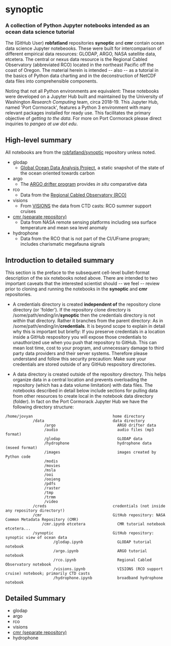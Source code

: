 # synoptic
### A collection of Python Jupyter notebooks intended as an ocean data science tutorial

The (GitHub User) **robfatland** repositories **synoptic** and **cmr** contain ocean data science Jupyter notebeooks.
These were built for intercomparison of different empirical data resources: GLODAP, ARGO, NASA satellite data, etcetera. 
The central or nexus data resource is the Regional Cabled Observatory (abbreviated RCO) located in the northeast Pacific
off the coast of Oregon.  The material herein is intended -- also -- as a tutorial in the basics of Python data charting 
and in the deconstruction of NetCDF data files into comprehensible components. 


Noting that not all Python environments are equivalent: These notebooks were developed on a Jupyter Hub
built and maintained by the University of Washington *Research Computing* team, circa 2018-19. This
Jupyter Hub, named 'Port Cormorack', features a Python 3 environment with many relevant packages installed
for ready use. This facilitates the primary objective of *getting to the data*. For more on Port Cormorack 
please direct inquiries to *pangeo at uw dot edu*. 


## High-level summary


All notebooks are from the [robfatland/synoptic](https://github.com/robfatland/synoptic) repository unless noted.


* glodap
  * [Global Ocean Data Analysis Project](https://www.glodap.info/), a static snapshot of the state of the ocean oriented towards carbon
* argo
  * The [ARGO drifter program](http://argo.ucsd.edu/) provides *in situ* comparative data
* rco
  * Data from the [Regional Cabled Observatory (RCO)](http://app-dev.ooica.net/)
* visions
  * From [VISIONS](https://interactiveoceans.washington.edu/) the data from CTD casts: RCO summer support cruises
* [cmr (separate repository)](https://github.com/pangeo-data/cmr)
  * Data from NASA remote sensing platforms including sea surface temperature and mean sea level anomaly
* hydrophone
  * Data from the RCO that is not part of the CI/UFrame program; includes charismatic megafauna signals
  
## Introduction to detailed summary

This section is the preface to the subsequent cell-level bullet-format description of the six notebooks 
noted above. There are intended to two important caveats that the interested scientist should -- we feel -- review
prior to cloning and running the notebooks in the **synoptic** and **cmr** repositories.

* A credentials directory is created **independent of** the repository clone directory (or 'folder'). 
If the repository clone directory is /some/path/ending/in/**synoptic** then the credentials directory 
is not *within* that directory. Rather it branches from the parent directory: As in /some/path/ending/in/**credentials**.
It is beyond scope to explain in detail why this is important but briefly: If you preserve credentials
in a location inside a GitHub respository you will expose those credentials to unauthorized use when you
push that repository to GitHub. This can mean lost time, cost to your program, and unnecessary damage to
third party data providers and their server systems. Therefore please understand and follow this security precaution: 
Make sure your credentials are stored outside of any GitHub respository directories. 

* A data directory is created outside of the repository directory. This helps organize data in a central location
and prevents overloading the repository (which has a data volume limitation) with data files. The notebooks
described in detail below include sections for pulling data from other resources to create local in the 
notebook data directory (folder). In fact on the Port Cormorack Jupyter Hub we have the following directory structure:

```
/home/jovyan                                   home directory
            /data                              data directory
                 /argo                           ARGO drifter data
                 /audio                          audio files (mp3 format)
                 /glodap                         GLODAP data
                 /hydrophone                     hydrophone data (mseed format)
                 /images                         images created by Python code
                 /modis
                 /movies
                 /msla
                 /ooi
                 /ooieng
                 /pdfs
                 /raster
                 /tmp
                 /trmm
                 /video
            /creds                             credentials (not inside any repository directory!)               
            /cmr                               GitHub repository: NASA Common Metadata Repository (CMR)
                /cmr.ipynb etcetera              CMR tutorial notebook etcetera...
            /synoptic                          GitHub repository: synoptic view of ocean data 
                     /glodap.ipynb               GLODAP tutorial notebook
                     /argo.ipynb                 ARGO tutorial notebook
                     /rco.ipynb                  Regional Cabled Observatory notebook
                     /visions.ipynb              VISIONS (RCO support cruise) notebook; primarily CTD casts
                     /hydrophone.ipynb           broadband hydrophone notebook
```

## Detailed Summary

* glodap
* argo
* rco
* visions
* [cmr (separate repository)](https://github.com/pangeo-data/cmr)
* hydrophone
